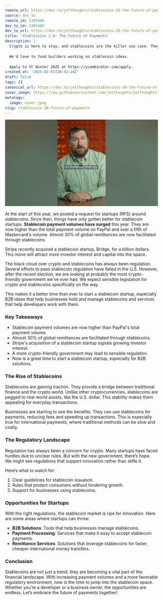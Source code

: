 ```yaml
---
remote_url: https://dev.to/jetthoughts/stablecoins-20-the-future-of-payments-4oi1
source: dev_to
remote_id: 2305406
dev_to_id: 2305406
dev_to_url: https://dev.to/jetthoughts/stablecoins-20-the-future-of-payments-4oi1
title: 'Stablecoins 2.0: The Future of Payments'
description: |-
  Crypto is here to stay, and stablecoins are the killer use case. They're now a real threat to the legacy payment networks and growth will only accelerate with a better regulatory environment coming.

  We'd love to fund builders working on stablecoin ideas.

  Apply to YC Winter 2025 at https://ycombinator.com/apply.
created_at: '2025-03-01T20:42:24Z'
draft: false
tags: []
canonical_url: https://dev.to/jetthoughts/stablecoins-20-the-future-of-payments-4oi1
cover_image: https://raw.githubusercontent.com/jetthoughts/jetthoughts.github.io/master/content/blog/stablecoins-20-future-of-payments/cover.jpeg
metatags:
  image: cover.jpeg
slug: stablecoins-20-future-of-payments
---
```

[![Stablecoins 2.0: The Future of Payments](file_0.jpg)](https://www.youtube.com/watch?v=woAM_PbnCak)

At the start of this year, we posted a request for startups (RFS) around stablecoins. Since then, things have only gotten better for stablecoin startups. **Stablecoin payment volumes have surged** this year. They are now higher than the total payment volume on PayPal and over a fifth of Mastercard's volume. Almost 30% of global remittances are now facilitated through stablecoins.

Stripe recently acquired a stablecoin startup, Bridge, for a billion dollars. This move will attract more investor interest and capital into the space.

The black cloud over crypto and stablecoins has always been regulation. Several efforts to pass stablecoin regulation have failed in the U.S. However, after the recent election, we are looking at probably the most crypto-friendly government we've ever had. We expect sensible legislation for crypto and stablecoins specifically on the way.

This makes it a better time than ever to start a stablecoin startup, especially B2B ideas that help businesses hold and manage stablecoins and services that help developers work with them.

### Key Takeaways

*   Stablecoin payment volumes are now higher than PayPal's total payment volume.
*   Almost 30% of global remittances are facilitated through stablecoins.
*   Stripe's acquisition of a stablecoin startup signals growing investor interest.
*   A more crypto-friendly government may lead to sensible regulation.
*   Now is a great time to start a stablecoin startup, especially for B2B solutions.

### The Rise of Stablecoins

Stablecoins are gaining traction. They provide a bridge between traditional finance and the crypto world. Unlike other cryptocurrencies, stablecoins are pegged to real-world assets, like the U.S. dollar. This stability makes them appealing for everyday transactions.

Businesses are starting to see the benefits. They can use stablecoins for payments, reducing fees and speeding up transactions. This is especially true for international payments, where traditional methods can be slow and costly.

### The Regulatory Landscape

Regulation has always been a concern for crypto. Many startups have faced hurdles due to unclear rules. But with the new government, there’s hope. We might see regulations that support innovation rather than stifle it.

Here’s what to watch for:

1.  Clear guidelines for stablecoin issuance.
2.  Rules that protect consumers without hindering growth.
3.  Support for businesses using stablecoins.

### Opportunities for Startups

With the right regulations, the stablecoin market is ripe for innovation. Here are some areas where startups can thrive:

*   **B2B Solutions**: Tools that help businesses manage stablecoins.
*   **Payment Processing**: Services that make it easy to accept stablecoin payments.
*   **Remittance Services**: Solutions that leverage stablecoins for faster, cheaper international money transfers.

### Conclusion

Stablecoins are not just a trend; they are becoming a vital part of the financial landscape. With increasing payment volumes and a more favorable regulatory environment, now is the time to jump into the stablecoin space. Whether you’re a developer or a business owner, the opportunities are endless. Let’s embrace the future of payments together!
